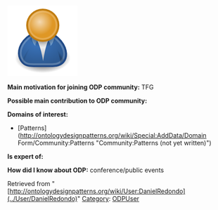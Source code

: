 [![Image:ODPUser.png](../images/a/a6/ODPUser.png)](../Image/ODPUser.png "Image:ODPUser.png")




  





__Main motivation for joining ODP community:__ TFG


__Possible main contribution to ODP community:__


__Domains of interest:__



* [Patterns](http://ontologydesignpatterns.org/wiki/Special:AddData/Domain Form/Community:Patterns "Community:Patterns (not yet written)")


__Is expert of:__


  

__How did I know about ODP:__ conference/public events






Retrieved from "[http://ontologydesignpatterns.org/wiki/User:DanielRedondo](../User/DanielRedondo)"
 [Category](http://ontologydesignpatterns.org/wiki/Special:Categories "Special:Categories"): [ODPUser](../Category/ODPUser "Category:ODPUser")